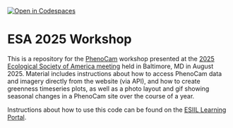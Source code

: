 [![Open in Codespaces](https://classroom.github.com/assets/launch-codespace-2972f46106e565e64193e422d61a12cf1da4916b45550586e14ef0a7c637dd04.svg)](https://classroom.github.com/open-in-codespaces?assignment_repo_id=20082703)
# ESA 2025 Workshop

This is a repository for the [PhenoCam](https://phenocam.nau.edu/webcam/) workshop presented at the [2025 Ecological Society of America meeting](https://esa.org/baltimore2025/) held in Baltimore, MD in August 2025. Material includes instructions about how to access PhenoCam data and imagery directly from the website (via API), and how to create greenness timeseries plots, as well as a photo layout and gif showing seasonal changes in a PhenoCam site over the course of a year.

Instructions about how to use this code can be found on the [ESIIL Learning Portal](https://earthdatascience.org/notebooks/07-phenocam/phenocam-esa.html).
